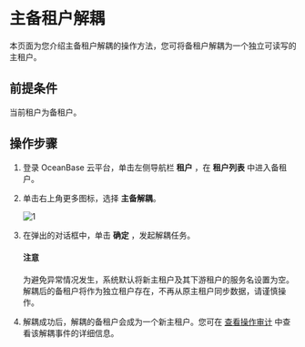 # 主备租户解耦

本页面为您介绍主备租户解耦的操作方法，您可将备租户解耦为一个独立可读写的主租户。

## 前提条件

当前租户为备租户。

## 操作步骤

1. 登录 OceanBase 云平台，单击左侧导航栏 **租户** ，在 **租户列表** 中进入备租户。

2. 单击右上角更多图标，选择 **主备解耦**。

   ![1](https://obbusiness-private.oss-cn-shanghai.aliyuncs.com/doc/img/ocp/431/%E4%B8%BB%E5%A4%87%E8%A7%A3%E8%80%A6.png)

3. 在弹出的对话框中，单击 **确定** ，发起解耦任务。

    <main id="notice" type='notice'>
    <h4>注意</h4>
    <p>为避免异常情况发生，系统默认将新主租户及其下游租户的服务名设置为空。解耦后的备租户将作为独立租户存在，不再从原主租户同步数据，请谨慎操作。</p>
    </ul>
    </main>

4. 解耦成功后，解耦的备租户会成为一个新主租户。您可在 [查看操作审计](../../1600.system-management-features/400.view-operation-audit.md) 中查看该解耦事件的详细信息。
